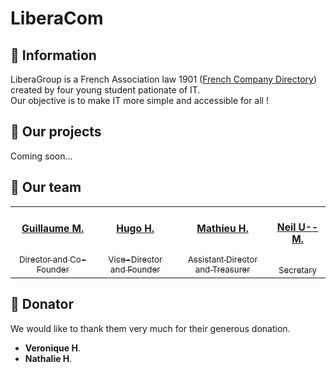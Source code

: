 # LiberaCom

## 📜 Information

LiberaGroup is a French Association law 1901 (<a href="https://annuaire-entreprises.data.gouv.fr/entreprise/liberagroup-923563233">French Company Directory</a>) created by four young student pationate of IT.<br>
Our objective is to make IT more simple and accessible for all !

## 🧱 Our projects

Coming soon...

## 🤙 Our team

<table>
  <tr>
    <td align="center">
      <a href="#">
        <sub>
          <h3>Guillaume M.</h3><br>
          Director and Co-Founder
        </sub>
      </a>
    </td>
    <td align="center">
      <a href="#">
        <sub>
          <h3>Hugo H.</h3><br>
          Vice-Director and Founder
        </sub>
      </a>
    </td>
    <td align="center">
      <a href="#">
        <sub>
          <h3>Mathieu H.</h3><br>
          Assistant Director and Treasurer
        </sub>
      </a>
    </td>
    <td align="center">
      <a href="#">
        <sub>
          <h3>Neil U--M.</h3><br>
          Secretary
        </sub>
      </a>
    </td>
  </tr>
</table>

## 💖 Donator

We would like to thank them very much for their generous donation.

 * **Veronique H**.
 * **Nathalie H**.
